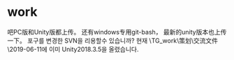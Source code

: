 # work
吧PC版和Unity版都上传。
还有windows专用git-bash， 最新的unity版本也上传一下。
포구를 변경한 SVN을 리용할수 있습니까? 
현재 \TG_work\策划\交流文件\2019-06-11에 이미 Unity2018.3.5을 올렸습니다.

